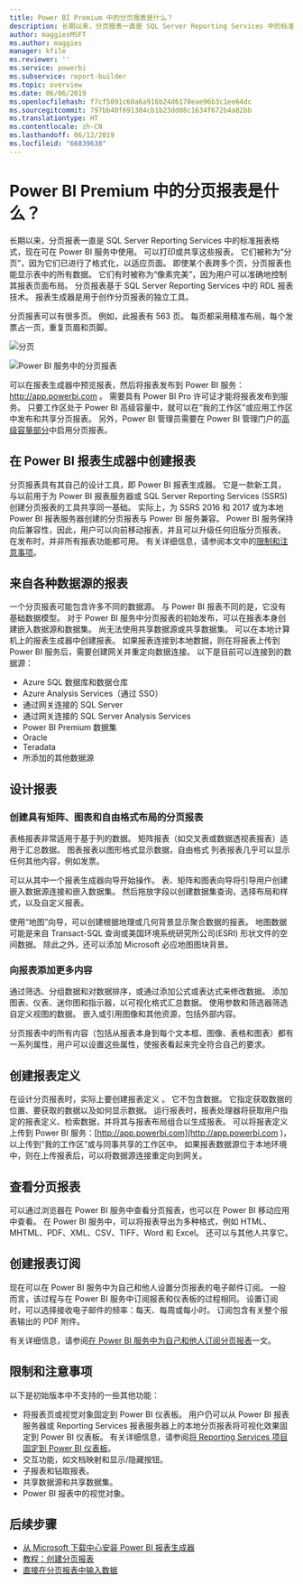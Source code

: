 ```yaml
---
title: Power BI Premium 中的分页报表是什么？
description: 长期以来，分页报表一直是 SQL Server Reporting Services 中的标准报表格式，现在可在 Power BI 服务中使用。 可以打印或共享这些报表。 用户可以精确控制报表布局。 例如，即使某个表跨多个页，分页报表也能显示表中的所有数据。
author: maggiesMSFT
ms.author: maggies
manager: kfile
ms.reviewer: ''
ms.service: powerbi
ms.subservice: report-builder
ms.topic: overview
ms.date: 06/06/2019
ms.openlocfilehash: f7cf5091c60a6a916b24d6170eae96b3c1ee64dc
ms.sourcegitcommit: 797bb40f691384cb1b23dd08c1634f672b4a82bb
ms.translationtype: HT
ms.contentlocale: zh-CN
ms.lasthandoff: 06/12/2019
ms.locfileid: "66839638"
---
```

# <a name="what-are-paginated-reports-in-power-bi-premium"></a>Power BI Premium 中的分页报表是什么？

长期以来，分页报表一直是 SQL Server Reporting Services 中的标准报表格式，现在可在 Power BI 服务中使用。 可以打印或共享这些报表。 它们被称为“分页”，因为它们已进行了格式化，以适应页面。 即使某个表跨多个页，分页报表也能显示表中的所有数据。 它们有时被称为“像素完美”，因为用户可以准确地控制其报表页面布局。 分页报表基于 SQL Server Reporting Services 中的 RDL 报表技术。 报表生成器是用于创作分页报表的独立工具。 

分页报表可以有很多页。 例如，此报表有 563 页。 每页都采用精准布局，每个发票占一页，重复页眉和页脚。

![分页](media/paginated-reports-report-builder-power-bi/power-bi-paginated-wwi-report-page.png)

![Power BI 服务中的分页报表](media/report-builder-power-bi/report-builder-get-started-paginated-report.png)

可以在报表生成器中预览报表，然后将报表发布到 Power BI 服务： http://app.powerbi.com 。 需要具有 Power BI Pro 许可证才能将报表发布到服务。 只要工作区处于 Power BI 高级容量中，就可以在“我的工作区”或应用工作区中发布和共享分页报表。 另外，Power BI 管理员需要在 Power BI 管理门户的[高级容量部分](service-admin-premium-workloads.md#paginated-reports-preview)中启用分页报表。 

## <a name="create-reports-in-power-bi-report-builder"></a>在 Power BI 报表生成器中创建报表

分页报表具有其自己的设计工具，即 Power BI 报表生成器。 它是一款新工具，与以前用于为 Power BI 报表服务器或 SQL Server Reporting Services (SSRS) 创建分页报表的工具共享同一基础。 实际上，为 SSRS 2016 和 2017 或为本地 Power BI 报表服务器创建的分页报表与 Power BI 服务兼容。 Power BI 服务保持向后兼容性，因此，用户可以向前移动报表，并且可以升级任何旧版分页报表。 在发布时，并非所有报表功能都可用。 有关详细信息，请参阅本文中的[限制和注意事项](#limitations-and-considerations)。
     
## <a name="report-from-a-variety-of-data-sources"></a>来自各种数据源的报表

一个分页报表可能包含许多不同的数据源。 与 Power BI 报表不同的是，它没有基础数据模型。 对于 Power BI 服务中分页报表的初始发布，可以在报表本身创建嵌入数据源和数据集。 尚无法使用共享数据源或共享数据集。 可以在本地计算机上的报表生成器中创建报表。 如果报表连接到本地数据，则在将报表上传到 Power BI 服务后，需要创建网关并重定向数据连接。 以下是目前可以连接到的数据源：

- Azure SQL 数据库和数据仓库
- Azure Analysis Services（通过 SSO）
- 通过网关连接的 SQL Server
- 通过网关连接的 SQL Server Analysis Services
- Power BI Premium 数据集
- Oracle
- Teradata
- 所添加的其他数据源

## <a name="design-your-report"></a>设计报表  

### <a name="create-paginated-reports-with-matrix-chart-and-free-form-layouts"></a>创建具有矩阵、图表和自由格式布局的分页报表

表格报表非常适用于基于列的数据。 矩阵报表（如交叉表或数据透视表报表）适用于汇总数据。 图表报表以图形格式显示数据，自由格式  列表报表几乎可以显示任何其他内容，例如发票。 
  
可以从其中一个报表生成器向导开始操作。 表、矩阵和图表向导将引导用户创建嵌入数据源连接和嵌入数据集。 然后拖放字段以创建数据集查询，选择布局和样式，以及自定义报表。  
  
使用“地图”向导，可以创建根据地理或几何背景显示聚合数据的报表。 地图数据可能是来自 Transact-SQL 查询或美国环境系统研究所公司(ESRI) 形状文件的空间数据。 除此之外，还可以添加 Microsoft 必应地图图块背景。  

### <a name="add-more-to-your-report"></a>向报表添加更多内容

通过筛选、分组数据和对数据排序，或通过添加公式或表达式来修改数据。 添加图表、仪表、迷你图和指示器，以可视化格式汇总数据。  使用参数和筛选器筛选自定义视图的数据。 嵌入或引用图像和其他资源，包括外部内容。  

分页报表中的所有内容（包括从报表本身到每个文本框、图像、表格和图表）都有一系列属性，用户可以设置这些属性，使报表看起来完全符合自己的要求。

## <a name="creating-a-report-definition"></a>创建报表定义

在设计分页报表时，实际上要创建报表定义  。 它不包含数据。 它指定获取数据的位置、要获取的数据以及如何显示数据。 运行报表时，报表处理器将获取用户指定的报表定义、检索数据，并将其与报表布局组合以生成报表。 可以将报表定义上传到 Power BI 服务：[http://app.powerbi.com](http://app.powerbi.com )，以上传到“我的工作区”或与同事共享的工作区中。 如果报表数据源位于本地环境中，则在上传报表后，可以将数据源连接重定向到网关。 

## <a name="view-your-paginated-report"></a>查看分页报表
可以通过浏览器在 Power BI 服务中查看分页报表，也可以在 Power BI 移动应用中查看。 在 Power BI 服务中，可以将报表导出为多种格式，例如 HTML、MHTML、PDF、XML、CSV、TIFF、Word 和 Excel。 还可以与其他人共享它。  

## <a name="create-a-subscription-to-your-report"></a>创建报表订阅

现在可以在 Power BI 服务中为自己和他人设置分页报表的电子邮件订阅。 一般而言，该过程与在 Power BI 服务中订阅报表和仪表板的过程相同。 设置订阅时，可以选择接收电子邮件的频率：每天、每周或每小时。 订阅包含有关整个报表输出的 PDF 附件。

有关详细信息，请参阅[在 Power BI 服务中为自己和他人订阅分页报表](paginated-reports-subscriptions.md)一文。 

## <a name="limitations-and-considerations"></a>限制和注意事项

以下是初始版本中不支持的一些其他功能：

- 将报表页或视觉对象固定到 Power BI 仪表板。 用户仍可以从 Power BI 报表服务器或 Reporting Services 报表服务器上的本地分页报表将可视化效果固定到 Power BI 仪表板。 有关详细信息，请参阅[将 Reporting Services 项目固定到 Power BI 仪表板](https://docs.microsoft.com/sql/reporting-services/pin-reporting-services-items-to-power-bi-dashboards)。
- 交互功能，如文档映射和显示/隐藏按钮。
- 子报表和钻取报表。
- 共享数据源和共享数据集。
- Power BI 报表中的视觉对象。
 
## <a name="next-steps"></a>后续步骤

- [从 Microsoft 下载中心安装 Power BI 报表生成器](https://go.microsoft.com/fwlink/?linkid=2086513)
- [教程：创建分页报表](paginated-reports-quickstart-aw.md)
- [直接在分页报表中输入数据](paginated-reports-enter-data.md)

  

